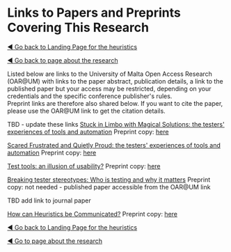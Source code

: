 # Links to Papers and Preprints Covering This Research

[◄ Go back to Landing Page for the heuristics](README.md)

[◄ Go back to page about the research](About-the-research-and-researcher.md)


Listed below are links to the University of Malta Open Access Research (OAR@UM) with links to the paper abstract, publication details, a link to the published paper but your access may be restricted, depending on your credentials and the specific conference publisher's rules.  
Preprint links are therefore also shared below. 
If you want to cite the paper, please use the OAR@UM link to get the citation details.

TBD - update these links
[Stuck in Limbo with Magical Solutions: the testers' experiences of tools and automation](https://www.um.edu.mt/library/oar/handle/123456789/93431)   Preprint copy: [here](paper-Stuck-in-Limbo-Evans-et-al-SILMS-HUCAPP_2020.pdf)

[Scared Frustrated and Quietly Proud: the testers' experiences of tools and automation](https://www.um.edu.mt/library/oar/handle/123456789/93430)    Preprint copy: [here](paper-Scared-frustrated-Evans-et-al-ECCE2021preprint.pdf)

[Test tools: an illusion of usability?](https://www.um.edu.mt/library/oar/handle/123456789/93428)    Preprint copy: [here](paper-illusion-of-usability-Evans-et-al-TAICPART-2020-preprint.pdf)

[Breaking tester stereotypes: Who is testing and why it matters](https://www.um.edu.mt/library/oar/handle/123456789/132964)    Preprint copy:  not needed - published paper accessible from the OAR@UM link

TBD add link to journal paper

[How can Heuristics be Communicated?](https://www.um.edu.mt/library/oar/handle/123456789/132965)    Preprint copy: [here](paper-Preprint-Commmunicting_Heuristics_CHIRA2024.pdf)




[◄ Go back to Landing Page for the heuristics](../README.md)

[◄ Go to page about the research](./About-the-research-and-researcher.md)
